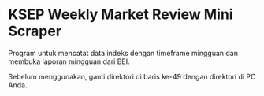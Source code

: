 # KSEP Weekly Market Review Mini Scraper

Program untuk mencatat data indeks dengan timeframe mingguan dan membuka laporan mingguan dari BEI.

Sebelum menggunakan, ganti direktori di baris ke-49 dengan direktori di PC Anda.
